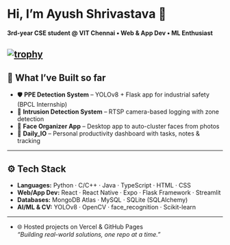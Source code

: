 # Hi, I’m **Ayush Shrivastava** 👋  
**3rd‑year CSE student @ VIT Chennai • Web & App Dev • ML Enthusiast**  

[![trophy](https://github-profile-trophy.vercel.app/?username=Ayush021-Dev&theme=onedark&rank=S,AAA,AA,A)](https://github.com/ryo-ma/github-profile-trophy)
---

## 🔭 What I’ve Built so far
- 🛡️ **PPE Detection System** – YOLOv8 + Flask app for industrial safety (BPCL Internship)  
- 🚨 **Intrusion Detection System** – RTSP camera-based logging with zone detection  
- 🧠 **Face Organizer App** – Desktop app to auto-cluster faces from photos  
- 📅 **Daily_IO** – Personal productivity dashboard with tasks, notes & tracking

---

## ⚙️ Tech Stack  
- **Languages:** Python · C/C++ · Java · TypeScript · HTML · CSS  
- **Web/App Dev:** React · React Native · Expo · Flask Framework · Streamlit  
- **Databases:** MongoDB Atlas · MySQL · SQLite (SQLAlchemy)  
- **AI/ML & CV:** YOLOv8 · OpenCV · face_recognition · Scikit-learn  

---

- 🌐 Hosted projects on Vercel & GitHub Pages  
*“Building real-world solutions, one repo at a time.”*
